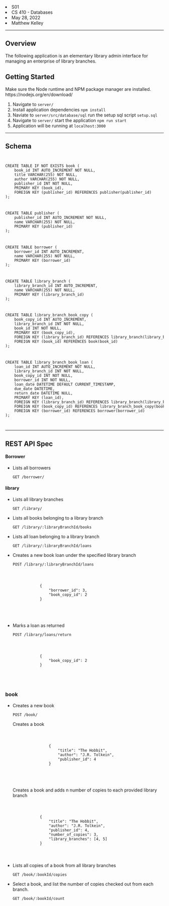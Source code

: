 <li>S01</li>
<li>CS 410 - Databases</li>
<li>May 28, 2022</li>
<li>Matthew Kelley</li>
<hr/>
<h2>Overview</h2>
<p>The following application is an elementary library admin interface for managing an enterprise of library branches.</p>
<h2>Getting Started</h2>
<p>Make sure the Node runtime and NPM package manager are installed.
<a>https://nodejs.org/en/download/</a></p>
<ol>
<li>Navigate to <code>server/</code></li>
<li>Install application dependencies <code>npm install</code></li>
<li> Naviate to <code>server/src/database/sql</code> run the setup sql script <code>setup.sql</code></li>
<li>Navigate to <code>server/</code> start the application <code>npm run start</code></li>
<li>Application will be running at <code>localhost:3000</code></li>
</ol>
<hr/>
<h2>Schema</h2>
<code>
<pre>
CREATE TABLE IF NOT EXISTS book (
    book_id INT AUTO_INCREMENT NOT NULL,
    title VARCHAR(255) NOT NULL,
    author VARCHAR(255) NOT NULL,
    publisher_id INT NOT NULL,
    PRIMARY KEY (book_id),
    FOREIGN KEY (publisher_id) REFERENCES publisher(publisher_id)
);
</pre>
<pre>
CREATE TABLE publisher (
    publisher_id INT AUTO_INCREMENT NOT NULL,
    name VARCHAR(255) NOT NULL,
    PRIMARY KEY (publisher_id)
);
</pre>
<pre>
CREATE TABLE borrower (
    borrower_id INT AUTO_INCREMENT,
    name VARCHAR(255) NOT NULL,
    PRIMARY KEY (borrower_id)
);
</pre>
<pre>
CREATE TABLE library_branch (
    library_branch_id INT AUTO_INCREMENT,
    name VARCHAR(255) NOT NULL,
    PRIMARY KEY (library_branch_id)
);
</pre>
<pre>
CREATE TABLE library_branch_book_copy (
    book_copy_id INT AUTO_INCREMENT,
    library_branch_id INT NOT NULL,
    book_id INT NOT NULL,
    PRIMARY KEY (book_copy_id),
    FOREIGN KEY (library_branch_id) REFERENCES library_branch(library_branch_id),
    FOREIGN KEY (book_id) REFERENCES book(book_id)
);
</pre>
<pre>
CREATE TABLE library_branch_book_loan (
    loan_id INT AUTO_INCREMENT NOT NULL,
    library_branch_id INT NOT NULL,
    book_copy_id INT NOT NULL,
    borrower_id INT NOT NULL,
    loan_date DATETIME DEFAULT CURRENT_TIMESTAMP,
    due_date DATETIME,
    return_date DATETIME NULL,
    PRIMARY KEY (loan_id),
    FOREIGN KEY (library_branch_id) REFERENCES library_branch(library_branch_id),
    FOREIGN KEY (book_copy_id) REFERENCES library_branch_book_copy(book_copy_id),
    FOREIGN KEY (borrower_id) REFERENCES borrower(borrower_id)
);
</pre>
</code>
<hr/>
<h2>REST API Spec</h2>

<h4>Borrower</h4>
<ul>
    <li>
        <p>Lists all borrowers</p>
        <p><code>GET /borrower/</code></p>
    </li>
</ul>

<h4>library</h4>
<ul>
    <li>
        <p>Lists all library branches</p>
        <p><code>GET /library/</code></p>
    </li>
    <li>        
        <p>Lists all books belonging to a library branch</p>
        <p><code>GET /library/:libraryBranchId/books</code></p>
    </li>
    <li>        
        <p>Lists all loan belonging to a library branch</p>
        <p><code>GET /library/:libraryBranchId/loans</code></p>
    </li>
    <li>        
        <p>Creates a new book loan under the specified library branch</p>
        <p><code>POST /library/:libraryBranchId/loans</code></p>
        <code>
            <pre>
            {
                "borrower_id": 3,
                "book_copy_id": 2
            }
            </pre>
        </code>
    </li>
    <li>        
        <p>Marks a loan as returned</p>
        <p><code>POST /library/loans/return</code></p>
        <code>
            <pre>
            {
                "book_copy_id": 2
            }
            </pre>
        </code>
    </li>
</ul>

<h3>book</h3>
<ul>
    <li>
        <p>Creates a new book</p>
        <p><code>POST /book/</code></p>
        <p>Creates a book</p>
        <code>
            <pre>
                {
                    "title": "The Hobbit",
                    "author": "J.R. Tolkein",
                    "publisher_id": 4
                }
            </pre>
        </code>
         <p>Creates a book and adds n number of copies to each provided library branch</p>
        <code>
            <pre>
            {
                "title": "The Hobbit",
                "author": "J.R. Tolkein",
                "publisher_id": 4,
                "number_of_copies": 3,
                "library_branches": [4, 5]
            }</pre>
        </code>
    </li>
    <li>        
        <p>Lists all copies of a book from all library branches</p>
        <p><code>GET /book/:bookId/copies</code></p>
    </li>
        <li>        
        <p>Select a book, and list the number of copies checked out from each branch.</p>
        <p><code>GET /book/:bookId/count</code></p>
    </li>
</ul>